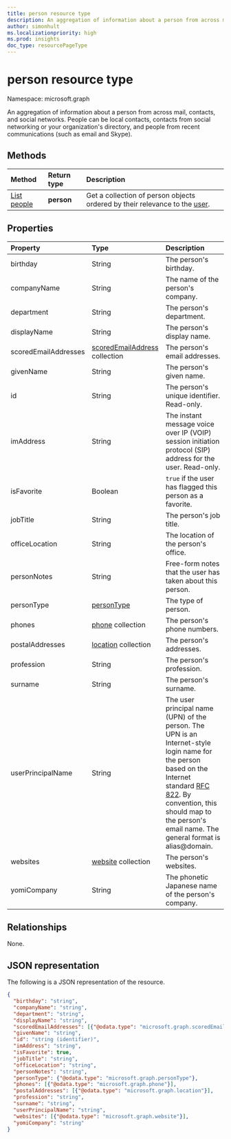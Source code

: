 ```yaml
---
title: person resource type
description: An aggregation of information about a person from across mail, contacts, and social networks. People can be local contacts, contacts from social networking or your organization's directory, and people from recent communications (such as email and Skype).
author: simonhult
ms.localizationpriority: high
ms.prod: insights
doc_type: resourcePageType
---
```


# person resource type

Namespace: microsoft.graph

An aggregation of information about a person from across mail, contacts, and social networks. People can be local contacts, contacts from social networking or your organization's directory, and people from recent communications (such as email and Skype).

## Methods

| Method                                    | Return type | Description                                                                                        |
| :---------------------------------------- | :---------- | :------------------------------------------------------------------------------------------------- |
| [List people](../api/user-list-people.md) | **person**  | Get a collection of person objects ordered by their relevance to the [user](../resources/user.md). |

## Properties

| Property             | Type                                                   | Description                                                                                                                                                                                                                                                                        |
| :------------------- | :----------------------------------------------------- | :--------------------------------------------------------------------------------------------------------------------------------------------------------------------------------------------------------------------------------------------------------------------------------- |
| birthday             | String                                                 | The person's birthday.                                                                                                                                                                                                                                                             |
| companyName          | String                                                 | The name of the person's company.                                                                                                                                                                                                                                                  |
| department           | String                                                 | The person's department.                                                                                                                                                                                                                                                           |
| displayName          | String                                                 | The person's display name.                                                                                                                                                                                                                                                         |
| scoredEmailAddresses | [scoredEmailAddress](scoredemailaddress.md) collection | The person's email addresses.                                                                                                                                                                                                                                                      |
| givenName            | String                                                 | The person's given name.                                                                                                                                                                                                                                                           |
| id                   | String                                                 | The person's unique identifier. Read-only.                                                                                                                                                                                                                                         |
| imAddress            | String                                                 | The instant message voice over IP (VOIP) session initiation protocol (SIP) address for the user. Read-only.                                                                                                                                                                        |
| isFavorite           | Boolean                                                | `true` if the user has flagged this person as a favorite.                                                                                                                                                                                                                          |
| jobTitle             | String                                                 | The person's job title.                                                                                                                                                                                                                                                            |
| officeLocation       | String                                                 | The location of the person's office.                                                                                                                                                                                                                                               |
| personNotes          | String                                                 | Free-form notes that the user has taken about this person.                                                                                                                                                                                                                         |
| personType           | [personType](persontype.md)                            | The type of person.                                                                                                                                                                                                                                                                |
| phones               | [phone](phone.md) collection                           | The person's phone numbers.                                                                                                                                                                                                                                                        |
| postalAddresses      | [location](location.md) collection                     | The person's addresses.                                                                                                                                                                                                                                                            |
| profession           | String                                                 | The person's profession.                                                                                                                                                                                                                                                           |
| surname              | String                                                 | The person's surname.                                                                                                                                                                                                                                                              |
| userPrincipalName    | String                                                 | The user principal name (UPN) of the person. The UPN is an Internet-style login name for the person based on the Internet standard [RFC 822](https://www.ietf.org/rfc/rfc0822.txt). By convention, this should map to the person's email name. The general format is alias@domain. |
| websites             | [website](website.md) collection                       | The person's websites.                                                                                                                                                                                                                                                             |
| yomiCompany          | String                                                 | The phonetic Japanese name of the person's company.                                                                                                                                                                                                                                |

## Relationships

None.

## JSON representation

The following is a JSON representation of the resource.

<!--{
  "blockType": "resource",
  "optionalProperties": [],
  "baseType": "microsoft.graph.entity",
  "@odata.type": "microsoft.graph.person"
}-->

```json
{
  "birthday": "string",
  "companyName": "string",
  "department": "string",
  "displayName": "string",
  "scoredEmailAddresses": [{"@odata.type": "microsoft.graph.scoredEmailAddress"}],
  "givenName": "string",
  "id": "string (identifier)",
  "imAddress": "string",
  "isFavorite": true,
  "jobTitle": "string",
  "officeLocation": "string",
  "personNotes": "string",
  "personType": {"@odata.type": "microsoft.graph.personType"},
  "phones": [{"@odata.type": "microsoft.graph.phone"}],
  "postalAddresses": [{"@odata.type": "microsoft.graph.location"}],
  "profession": "string",
  "surname": "string",
  "userPrincipalName": "string",
  "websites": [{"@odata.type": "microsoft.graph.website"}],
  "yomiCompany": "string"
}

```

<!-- uuid: 8fcb5dbc-d5aa-4681-8e31-b001d5168d79
2015-10-25 14:57:30 UTC -->

<!-- {
  "type": "#page.annotation",
  "description": "person resource",
  "keywords": "",
  "section": "documentation",
  "tocPath": ""
}-->
